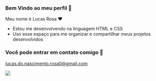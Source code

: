 
### Bem Vindo ao meu perfil 🥇

Meu nome é Lucas Rosa ❤️

- Estou me desenvolvendo na linguagem HTML e CSS
- Uso esse espaço para me organizar e compartilhar meus projetos desenvolvidos

### Você pode entrar em contato comigo 📧

lucas.do.nascimento.rosa0@gmail.com

![]([https://media.tenor.com/9r-v6Ot28lkAAAAC/gal-gal-sal.gif](https://tenor.com/pt-BR/view/fire-line-fire-line-gif-26781801))
